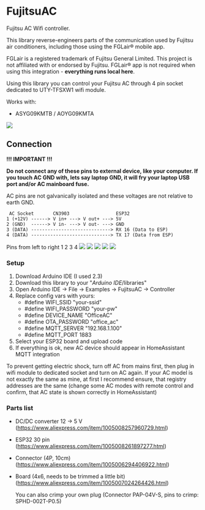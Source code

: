 # FujitsuAC

Fujitsu AC Wifi controller.

This library reverse-engineers parts of the communication used by Fujitsu air conditioners, including those using the FGLair® mobile app.

FGLair is a registered trademark of Fujitsu General Limited. This project is not affiliated with or endorsed by Fujitsu. 
FGLair® app is not required when using this integration - **everything runs local here**.

Using this library you can control your Fujitsu AC through 4 pin socket dedicated to UTY-TFSXW1 wifi module.

Works with:
* ASYG09KMTB / AOYG09KMTA

![](/images/homeassistant.png)

## Connection

**!!! IMPORTANT !!!**

**Do not connect any of these pins to external device, like your computer. If you touch AC GND with, lets say laptop GND, it will fry your laptop USB port and/or AC mainboard fuse.**

AC pins are not galvanically isolated and these voltages are not relative to earth GND.

```
 AC Socket       CN3903                 ESP32
1 (+12V) ------> V in+ ---> V out+ ---> 5V
2 (GND)  ------> V in- ---> V out- ---> GND
3 (DATA) -----------------------------> RX 16 (Data to ESP)
4 (DATA) -----------------------------> TX 17 (Data from ESP)
```

Pins from left to right 1 2 3 4
![](/images/socket.jpg)
![](/images/board_front.jpg)
![](/images/board_back.jpg)
![](/images/board_case.jpg)
![](/images/installed.jpg)

### Setup

1. Download Arduino IDE (I used 2.3)
2. Download this library to your "*Arduino IDE*/libraries"
3. Open Arduino IDE -> File -> Examples -> FujitsuAC -> Controller
4. Replace config vars with yours:
   * #define WIFI_SSID "your-ssid"
   * #define WIFI_PASSWORD "your-pw"
   * #define DEVICE_NAME "OfficeAC"
   * #define OTA_PASSWORD "office_ac"
   * #define MQTT_SERVER "192.168.1.100"
   * #define MQTT_PORT 1883
5. Select your ESP32 board and upload code
6. If everything is ok, new AC device should appear in HomeAssistant MQTT integration

To prevent getting electric shock, turn off AC from mains first, then plug in wifi module to dedicated socket and turn on AC again.
If your AC model is not exactly the same as mine, at first I recommend ensure, that registry addresses are the same (change some AC modes with remote control and confirm, that AC state is shown correctly in HomeAssistant)

### Parts list
* DC/DC converter 12 -> 5 V (https://www.aliexpress.com/item/1005008257960729.html)
* ESP32 30 pin (https://www.aliexpress.com/item/1005008261897277.html)
* Connector (4P, 10cm) (https://www.aliexpress.com/item/1005006294406922.html)
* Board (4x6, needs to be trimmed a little bit) (https://www.aliexpress.com/item/1005007024264426.html)

  You can also crimp your own plug (Connector PAP-04V-S, pins to crimp: SPHD-002T-P0.5)
